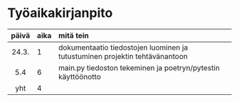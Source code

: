 # Työaikakirjanpito

| päivä | aika | mitä tein  |
| :----:|:-----| :-----|
| 24.3. | 1    | dokumentaatio tiedostojen luominen ja tutustuminen projektin tehtävänantoon |
| 5.4   | 6    | main.py tiedoston tekeminen ja poetryn/pytestin käyttöönotto|
| yht   | 4    | | 
